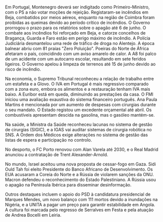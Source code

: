 Em Portugal, Montenegro deverá ser indigitado como Primeiro-Ministro, com o PS a não votar moções de rejeição. Registaram-se incêndios em Beja, combatidos por meios aéreos, enquanto na região de Coimbra foram proibidas as queimas devido ao período crítico de incêndios. O Governo prorrogou o prazo para os relatórios sobre o apagão até 6 de junho. O combate aos incêndios foi reforçado em Beja, e catorze concelhos de Bragança, Guarda e Faro estão em perigo máximo de incêndio. A Polícia Judiciária desmantelou uma rede de tráfico de droga no Alentejo. A época balnear abriu com 81 praias "Zero Poluição". Poeiras do Norte de África afetaram o país, coincidindo com um aviso amarelo de calor. A A8 foi palco de um acidente com um autocarro escolar, resultando em sete feridos ligeiros. O Governo apelou à limpeza de terrenos até 15 de junho devido ao risco de incêndio.

Na economia, o Supremo Tribunal reconheceu a relação de trabalho entre um estafeta e a Glovo. O IVA em Portugal é mais regressivo comparado com a zona euro, embora os alimentos e a restauração tenham IVA mais baixo. A Euribor está em queda, diminuindo as prestações da casa. O FMI iniciou uma avaliação exaustiva do sistema financeiro português. Ana Paula Martins é mencionada por um aumento de despesas com cirurgias durante o seu mandato. O Estado registou um excedente orçamental até abril. Os combustíveis apresentam descida na gasolina, mas o gasóleo mantém-se.

Na saúde, a Ministra da Saúde reconheceu lacunas no sistema de gestão de cirurgias (SIGIC), e a IGAS vai auditar sistemas de cirurgia robótica no SNS. A Ordem dos Médicos exige alterações no sistema de gestão das listas de espera e participação no controlo.

No desporto, o FC Porto renovou com Alan Varela até 2030, e o Real Madrid anunciou a contratação de Trent Alexander-Arnold.

No mundo, Israel aceitou uma nova proposta de cessar-fogo em Gaza. Sidi Ould Tah foi eleito Presidente do Banco Africano de Desenvolvimento. Os EUA acusaram a Coreia do Norte e a Rússia de violarem sanções da ONU. Macron defendeu o reconhecimento do Estado Palestiniano. A Rússia usou o apagão na Península Ibérica para disseminar desinformação.

Outros destaques incluem o apoio do PSD à candidatura presidencial de Marques Mendes, um novo balanço com 111 mortos devido a inundações na Nigéria, e a UNITA a pagar um preço para garantir estabilidade em Angola. A cultura foi marcada pelo regresso de Serralves em Festa e pela atuação de Andrea Bocelli em Leiria.
